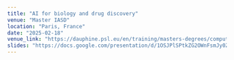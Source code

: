 ```yaml
---
title: "AI for biology and drug discovery"
venue: "Master IASD"
location: "Paris, France"
date: "2025-02-18"
venue_link: "https://dauphine.psl.eu/en/training/masters-degrees/computer-science/m2-artificial-intelligence-systems-data"
slides: "https://docs.google.com/presentation/d/1OSJPlSPtkZG2OWnFsmJy0ZifhpLNqdoCwa75eepo9AE/edit?usp=sharing"
---
```

